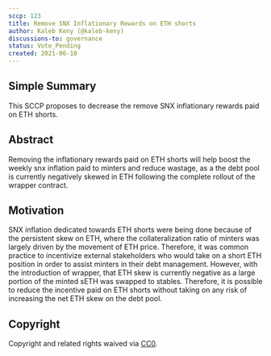 ```yaml
---
sccp: 123
title: Remove SNX Inflationary Rewards on ETH shorts
author: Kaleb Keny (@kaleb-keny)
discussions-to: governance
status: Vote_Pending
created: 2021-06-10
---
```


<!--You can leave these HTML comments in your merged SCCP and delete the visible duplicate text guides, they will not appear and may be helpful to refer to if you edit it again. This is the suggested template for new SCCPs. Note that an SCCP number will be assigned by an editor. When opening a pull request to submit your SCCP, please use an abbreviated title in the filename, `sccp-draft_title_abbrev.md`. The title should be 44 characters or less.-->

## Simple Summary

<!--"If you can't explain it simply, you don't understand it well enough." Provide a simplified and layman-accessible explanation of the SCCP.-->

This SCCP proposes to decrease the remove SNX inflationary rewards paid on ETH shorts.

## Abstract

<!--A short (~200 word) description of the variable change proposed.-->

Removing the inflationary rewards paid on ETH shorts will help boost the weekly snx inflation paid to minters and reduce wastage, as a the debt pool is currently negatively skewed in ETH following the complete rollout of the wrapper contract.

## Motivation

<!--The motivation is critical for SCCPs that want to update variables within Synthetix. It should clearly explain why the existing variable is not incentive aligned. SCCP submissions without sufficient motivation may be rejected outright.-->

SNX inflation dedicated towards ETH shorts were being done because of the persistent skew on ETH, where the collateralization ratio of minters was largely driven by the movement of ETH price. Therefore, it was common practice to incentivize external stakeholders who would take on a short ETH position  in order to assist minters in their debt management. However, with the introduction of wrapper, that ETH skew is currently  negative as a large portion of the minted sETH was swapped to stables. Therefore, it is possible to reduce the incentive paid on ETH shorts without taking on any risk of increasing the net ETH skew on the debt pool.

## Copyright

Copyright and related rights waived via [CC0](https://creativecommons.org/publicdomain/zero/1.0/).
